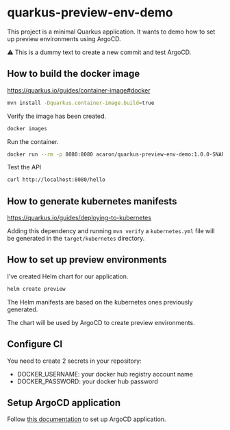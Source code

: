 # quarkus-preview-env-demo

This project is a minimal Quarkus application.
It wants to demo how to set up preview environments using ArgoCD.

:warning: This is a dummy text to create a new commit and test ArgoCD.

## How to build the docker image

https://quarkus.io/guides/container-image#docker

```bash
mvn install -Dquarkus.container-image.build=true 
```

Verify the image has been created.
```bash
docker images
```

Run the container.
```bash
docker run --rm -p 8080:8080 acaron/quarkus-preview-env-demo:1.0.0-SNAPSHOT
```

Test the API
```bash
curl http://localhost:8080/hello
```

## How to generate kubernetes manifests

https://quarkus.io/guides/deploying-to-kubernetes

Adding this dependency and running `mvn verify` a `kubernetes.yml` file will be generated in the `target/kubernetes` directory.

## How to set up preview environments

I've created Helm chart for our application.

```bash
helm create preview
```

The Helm manifests are based on the kubernetes ones previously generated.

The chart will be used by ArgoCD to create preview environments.

## Configure CI

You need to create 2 secrets in your repository:
- DOCKER_USERNAME: your docker hub registry account name
- DOCKER_PASSWORD: your docker hub password

## Setup ArgoCD application

Follow [this documentation](argocd/) to set up ArgoCD application.
